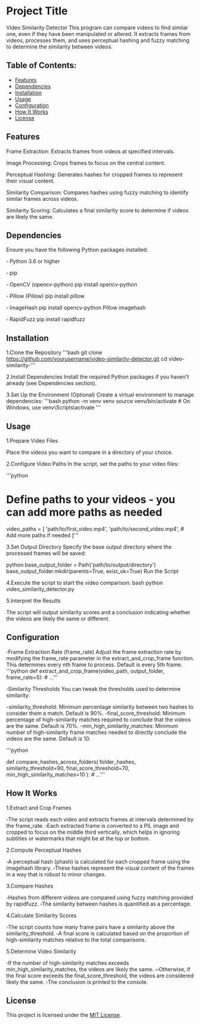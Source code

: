 # Project Title
Video Similarity Detector
This program can compare videos to find similar one, even if they have been manipulated or altered. It extracts frames from videos, processes them, and uses perceptual hashing and fuzzy matching to determine the similarity between videos.



## Table of Contents:
- [Features](#features)
- [Dependencies](#dependencies)
- [Installation](#installation)
- [Usage](#usage)
- [Configuration](#configuration)
- [How It Works](#howitworks)
- [License](#license)


## Features 
Frame Extraction: Extracts frames from videos at specified intervals.

Image Processing: Crops frames to focus on the central content.

Perceptual Hashing: Generates hashes for cropped frames to represent their visual content.

Similarity Comparison: Compares hashes using fuzzy matching to identify similar frames across videos.

Similarity Scoring: Calculates a final similarity score to determine if videos are likely the same.


## Dependencies
Ensure you have the following Python packages installed:

▫️ Python 3.6 or higher

▫️ pip

▫️ OpenCV (opencv-python)
pip install opencv-python

▫️ Pillow (Pillow)
pip install pillow

▫️ ImageHash
pip install opencv-python Pillow imagehash

▫️ RapidFuzz
pip install rapidfuzz


## Installation
1.Clone the Repository
'''bash
git clone https://github.com/yourusername/video-similarity-detector.git
cd video-similarity-'''


2.Install Dependencies
Install the required Python packages if you haven't already (see Dependencies section).

3.Set Up the Environment (Optional)
Create a virtual environment to manage dependencies:
'''bash
python -m venv venv
source venv/bin/activate  # On Windows, use venv\Scripts\activate
'''


## Usage
1.Prepare Video Files

Place the videos you want to compare in a directory of your choice.

2.Configure Video Paths
In the script, set the paths to your video files:

'''python

# Define paths to your videos - you can add more paths as needed
video_paths = [
    'path/to/first_video.mp4',
    'path/to/second_video.mp4',
    # Add more paths if needed
]'''


3.Set Output Directory
Specify the base output directory where the processed frames will be saved:

python
base_output_folder = Path('path/to/output/directory')
base_output_folder.mkdir(parents=True, exist_ok=True)
Run the Script


4.Execute the script to start the video comparison:
bash
python video_similarity_detector.py


5.Interpret the Results

The script will output similarity scores and a conclusion indicating whether the videos are likely the same or different.


## Configuration
▫️Frame Extraction Rate (frame_rate)
Adjust the frame extraction rate by modifying the frame_rate parameter in the extract_and_crop_frame function. This determines every nth frame to process. Default is every 5th frame.
'''python
def extract_and_crop_frame(video_path, output_folder, frame_rate=5):
    # ...'''


▫️Similarity Thresholds
You can tweak the thresholds used to determine similarity:

-similarity_threshold: Minimum percentage similarity between two hashes to consider them a match. Default is 90%.
-final_score_threshold: Minimum percentage of high-similarity matches required to conclude that the videos are the same. Default is 70%.
-min_high_similarity_matches: Minimum number of high-similarity frame matches needed to directly conclude the videos are the same. Default is 10.

'''python

def compare_hashes_across_folders(
    folder_hashes,
    similarity_threshold=90,
    final_score_threshold=70,
    min_high_similarity_matches=10
):
    # ...'''


## How It Works
1.Extract and Crop Frames

▫️The script reads each video and extracts frames at intervals determined by the frame_rate.
▫️Each extracted frame is converted to a PIL image and cropped to focus on the middle third vertically, which helps in ignoring subtitles or watermarks that might be at the top or bottom.


2.Compute Perceptual Hashes

▫️A perceptual hash (phash) is calculated for each cropped frame using the imagehash library.
▫️These hashes represent the visual content of the frames in a way that is robust to minor changes.


3.Compare Hashes

▫️Hashes from different videos are compared using fuzzy matching provided by rapidfuzz.
▫️The similarity between hashes is quantified as a percentage.


4.Calculate Similarity Scores

▫️The script counts how many frame pairs have a similarity above the similarity_threshold.
▫️A final score is calculated based on the proportion of high-similarity matches relative to the total comparisons.


5.Determine Video Similarity

▫️If the number of high-similarity matches exceeds min_high_similarity_matches, the videos are likely the same.
▫️▫Otherwise, if the final score exceeds the final_score_threshold, the videos are considered likely the same.
▫️The conclusion is printed to the console.

## License
This project is licensed under the [MIT License](LICENSE).
